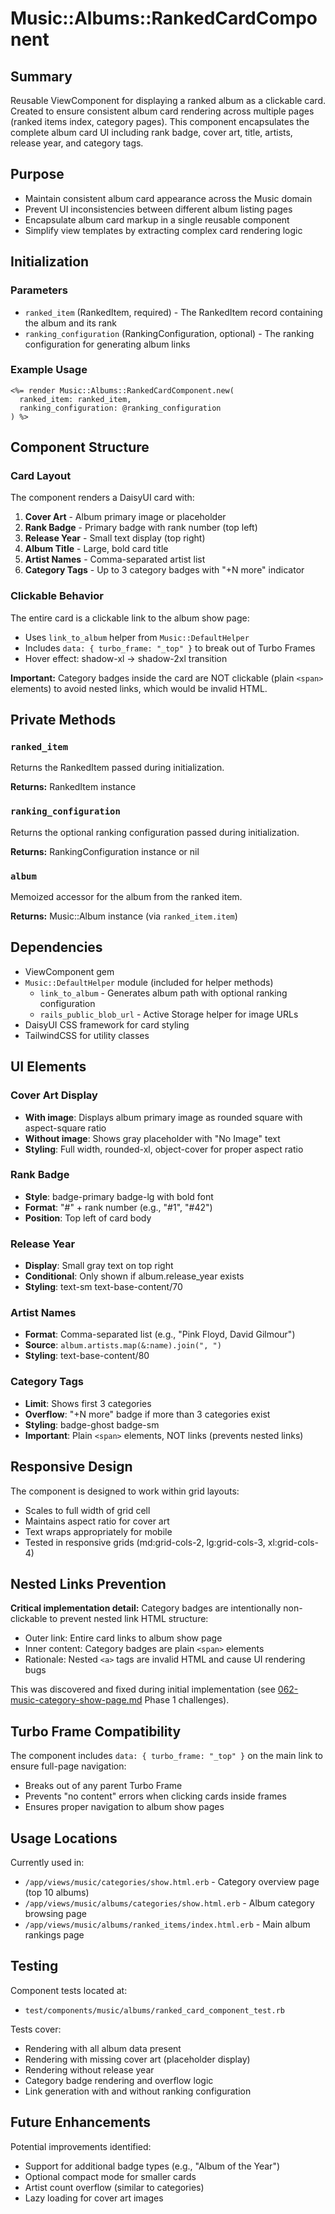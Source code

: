 # Music::Albums::RankedCardComponent

## Summary
Reusable ViewComponent for displaying a ranked album as a clickable card. Created to ensure consistent album card rendering across multiple pages (ranked items index, category pages). This component encapsulates the complete album card UI including rank badge, cover art, title, artists, release year, and category tags.

## Purpose
- Maintain consistent album card appearance across the Music domain
- Prevent UI inconsistencies between different album listing pages
- Encapsulate album card markup in a single reusable component
- Simplify view templates by extracting complex card rendering logic

## Initialization

### Parameters
- `ranked_item` (RankedItem, required) - The RankedItem record containing the album and its rank
- `ranking_configuration` (RankingConfiguration, optional) - The ranking configuration for generating album links

### Example Usage
```erb
<%= render Music::Albums::RankedCardComponent.new(
  ranked_item: ranked_item,
  ranking_configuration: @ranking_configuration
) %>
```

## Component Structure

### Card Layout
The component renders a DaisyUI card with:
1. **Cover Art** - Album primary image or placeholder
2. **Rank Badge** - Primary badge with rank number (top left)
3. **Release Year** - Small text display (top right)
4. **Album Title** - Large, bold card title
5. **Artist Names** - Comma-separated artist list
6. **Category Tags** - Up to 3 category badges with "+N more" indicator

### Clickable Behavior
The entire card is a clickable link to the album show page:
- Uses `link_to_album` helper from `Music::DefaultHelper`
- Includes `data: { turbo_frame: "_top" }` to break out of Turbo Frames
- Hover effect: shadow-xl → shadow-2xl transition

**Important:** Category badges inside the card are NOT clickable (plain `<span>` elements) to avoid nested links, which would be invalid HTML.

## Private Methods

### `ranked_item`
Returns the RankedItem passed during initialization.

**Returns:** RankedItem instance

### `ranking_configuration`
Returns the optional ranking configuration passed during initialization.

**Returns:** RankingConfiguration instance or nil

### `album`
Memoized accessor for the album from the ranked item.

**Returns:** Music::Album instance (via `ranked_item.item`)

## Dependencies
- ViewComponent gem
- `Music::DefaultHelper` module (included for helper methods)
  - `link_to_album` - Generates album path with optional ranking configuration
  - `rails_public_blob_url` - Active Storage helper for image URLs
- DaisyUI CSS framework for card styling
- TailwindCSS for utility classes

## UI Elements

### Cover Art Display
- **With image**: Displays album primary image as rounded square with aspect-square ratio
- **Without image**: Shows gray placeholder with "No Image" text
- **Styling**: Full width, rounded-xl, object-cover for proper aspect ratio

### Rank Badge
- **Style**: badge-primary badge-lg with bold font
- **Format**: "#" + rank number (e.g., "#1", "#42")
- **Position**: Top left of card body

### Release Year
- **Display**: Small gray text on top right
- **Conditional**: Only shown if album.release_year exists
- **Styling**: text-sm text-base-content/70

### Artist Names
- **Format**: Comma-separated list (e.g., "Pink Floyd, David Gilmour")
- **Source**: `album.artists.map(&:name).join(", ")`
- **Styling**: text-base-content/80

### Category Tags
- **Limit**: Shows first 3 categories
- **Overflow**: "+N more" badge if more than 3 categories exist
- **Styling**: badge-ghost badge-sm
- **Important**: Plain `<span>` elements, NOT links (prevents nested links)

## Responsive Design
The component is designed to work within grid layouts:
- Scales to full width of grid cell
- Maintains aspect ratio for cover art
- Text wraps appropriately for mobile
- Tested in responsive grids (md:grid-cols-2, lg:grid-cols-3, xl:grid-cols-4)

## Nested Links Prevention
**Critical implementation detail:** Category badges are intentionally non-clickable to prevent nested link HTML structure:
- Outer link: Entire card links to album show page
- Inner content: Category badges are plain `<span>` elements
- Rationale: Nested `<a>` tags are invalid HTML and cause UI rendering bugs

This was discovered and fixed during initial implementation (see [062-music-category-show-page.md](../../../todos/062-music-category-show-page.md) Phase 1 challenges).

## Turbo Frame Compatibility
The component includes `data: { turbo_frame: "_top" }` on the main link to ensure full-page navigation:
- Breaks out of any parent Turbo Frame
- Prevents "no content" errors when clicking cards inside frames
- Ensures proper navigation to album show pages

## Usage Locations
Currently used in:
- `/app/views/music/categories/show.html.erb` - Category overview page (top 10 albums)
- `/app/views/music/albums/categories/show.html.erb` - Album category browsing page
- `/app/views/music/albums/ranked_items/index.html.erb` - Main album rankings page

## Testing
Component tests located at:
- `test/components/music/albums/ranked_card_component_test.rb`

Tests cover:
- Rendering with all album data present
- Rendering with missing cover art (placeholder display)
- Rendering without release year
- Category badge rendering and overflow logic
- Link generation with and without ranking configuration

## Future Enhancements
Potential improvements identified:
- Support for additional badge types (e.g., "Album of the Year")
- Optional compact mode for smaller cards
- Artist count overflow (similar to categories)
- Lazy loading for cover art images

